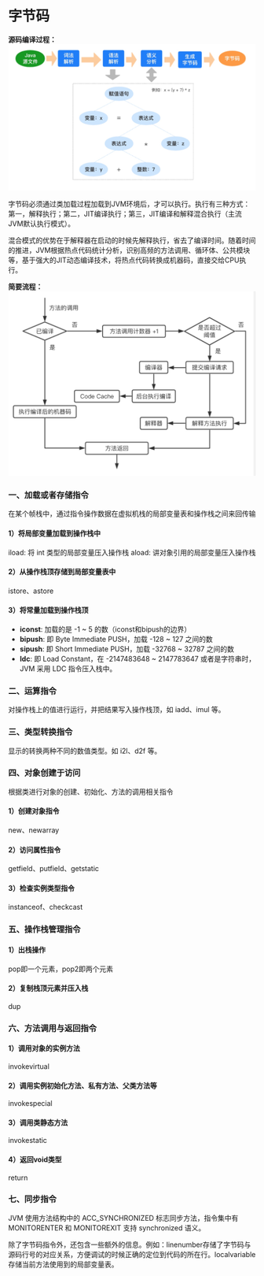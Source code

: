 # 字节码

**源码编译过程：**
![-w788](media/15405487836376/15405514325545.jpg)

字节码必须通过类加载过程加载到JVM环境后，才可以执行。执行有三种方式：第一，解释执行；第二，JIT编译执行；第三，JIT编译和解释混合执行（主流JVM默认执行模式）。

混合模式的优势在于解释器在启动的时候先解释执行，省去了编译时间。随着时间的推进，JVM根据热点代码统计分析，识别高频的方法调用、循环体、公共模块等，基于强大的JIT动态编译技术，将热点代码转换成机器码，直接交给CPU执行。

**简要流程：**
![-w677](media/15405487836376/15405524060404.jpg)


### 一、加载或者存储指令

在某个帧栈中，通过指令操作数据在虚拟机栈的局部变量表和操作栈之间来回传输

#### 1）将局部变量加载到操作栈中

iload: 将 int 类型的局部变量压入操作栈
aload: 讲对象引用的局部变量压入操作栈

#### 2）从操作栈顶存储到局部变量表中

istore、astore

#### 3）将常量加载到操作栈顶

* **iconst**: 加载的是 -1 ~ 5 的数（iconst和bipush的边界）
* **bipush**: 即 Byte Immediate PUSH，加载 -128 ~ 127 之间的数
* **sipush**: 即 Short Immediate PUSH，加载 -32768 ~ 32787 之间的数
* **ldc**: 即 Load Constant，在 -2147483648 ~ 2147783647 或者是字符串时，JVM 采用 LDC 指令压入栈中。

### 二、运算指令

对操作栈上的值进行运行，并把结果写入操作栈顶，如 iadd、imul 等。

### 三、类型转换指令

显示的转换两种不同的数值类型。如 i2l、d2f 等。

### 四、对象创建于访问

根据类进行对象的创建、初始化、方法的调用相关指令

#### 1）创建对象指令

new、newarray

#### 2）访问属性指令

getfield、putfield、getstatic

#### 3）检查实例类型指令

instanceof、checkcast


### 五、操作栈管理指令

#### 1）出栈操作

pop即一个元素，pop2即两个元素

#### 2）复制栈顶元素并压入栈

dup

### 六、方法调用与返回指令

#### 1）调用对象的实例方法

invokevirtual

#### 2）调用实例初始化方法、私有方法、父类方法等

invokespecial

#### 3）调用类静态方法

invokestatic

#### 4）返回void类型

return

### 七、同步指令

JVM 使用方法结构中的 ACC_SYNCHRONIZED 标志同步方法，指令集中有 MONITORENTER 和 MONITOREXIT 支持 synchronized 语义。

除了字节码指令外，还包含一些额外的信息。例如：linenumber存储了字节码与源码行号的对应关系，方便调试的时候正确的定位到代码的所在行。localvariable存储当前方法使用到的局部变量表。
